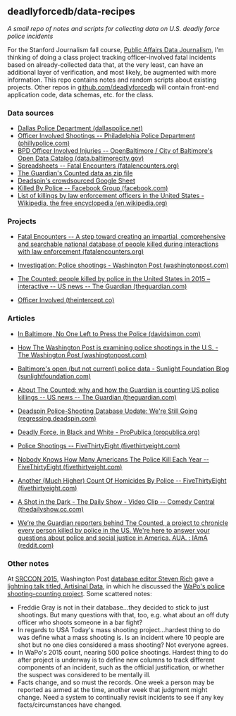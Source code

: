 ## deadlyforcedb/data-recipes

*A small repo of notes and scripts for collecting data on U.S. deadly force police incidents*

For the Stanford Journalism fall course, [Public Affairs Data Journalism](http://padjo.org), I'm thinking of doing a class project tracking officer-involved fatal incidents based on already-collected data that, at the very least, can have an additional layer of verification, and most likely, be augmented with more information. This repo contains notes and random scripts about existing projects. Other repos in [github.com/deadlyforcedb](https://github.com/deadlyforcedb) will contain front-end application code, data schemas, etc. for the class.


### Data sources

- [Dallas Police Department (dallaspolice.net)](http://www.dallaspolice.net/ois/ois.html) 
- [Officer Involved Shootings -- Philadelphia Police Department (phillypolice.com)](https://www.phillypolice.com/ois/) 
- [BPD Officer Involved Injuries -- OpenBaltimore / City of Baltimore's Open Data Catalog (data.baltimorecity.gov)](https://data.baltimorecity.gov/Public-Safety/BPD-Officer-Involved-Injuries/3w4d-kckv) 
- [Spreadsheets -- Fatal Encounters (fatalencounters.org)](http://www.fatalencounters.org/spreadsheets/) 
- [The Guardian's Counted data as zip file](http://interactive.guim.co.uk/2015/the-counted/thecounted-data.zip)
- [Deadspin's crowdsourced Google Sheet](https://docs.google.com/spreadsheets/d/1cEGQ3eAFKpFBVq1k2mZIy5mBPxC6nBTJHzuSWtZQSVw/edit?usp=sharing)
- [Killed By Police -- Facebook Group (facebook.com)](https://www.facebook.com/KilledByPolice) 
- [List of killings by law enforcement officers in the United States - Wikipedia, the free encyclopedia (en.wikipedia.org)](https://en.wikipedia.org/wiki/List_of_killings_by_law_enforcement_officers_in_the_United_States) 

 

### Projects

- [Fatal Encounters -- A step toward creating an impartial, comprehensive and searchable national database of people killed during interactions with law enforcement (fatalencounters.org)](http://www.fatalencounters.org/) 


- [Investigation: Police shootings - Washington Post (washingtonpost.com)](https://www.washingtonpost.com/graphics/national/police-shootings/) 

- [The Counted: people killed by police in the United States in 2015 – interactive -- US news -- The Guardian (theguardian.com)](http://www.theguardian.com/us-news/ng-interactive/2015/jun/01/the-counted-police-killings-us-database) 

- [Officer Involved (theintercept.co)](https://theintercept.co/officer-involved/) 




### Articles

- [In Baltimore, No One Left to Press the Police (davidsimon.com)](http://davidsimon.com/in-baltimore-no-one-left-to-press-the-police/) 

- [How The Washington Post is examining police shootings in the U.S. - The Washington Post (washingtonpost.com)](http://www.washingtonpost.com/national/how-the-washington-post-is-examining-police-shootings-in-the-us/2015/06/29/f42c10b2-151b-11e5-9518-f9e0a8959f32_story.html) 

- [Baltimore's open (but not current) police data - Sunlight Foundation Blog (sunlightfoundation.com)](https://sunlightfoundation.com/blog/2015/05/01/baltimores-open-but-not-current-police-data/) 
 
- [About The Counted: why and how the Guardian is counting US police killings -- US news -- The Guardian (theguardian.com)](http://www.theguardian.com/us-news/ng-interactive/2015/jun/01/about-the-counted) 

- [Deadspin Police-Shooting Database Update: We're Still Going (regressing.deadspin.com)](http://regressing.deadspin.com/deadspin-police-shooting-database-update-were-still-go-1627414202) 

- [Deadly Force, in Black and White - ProPublica (propublica.org)](http://www.propublica.org/article/deadly-force-in-black-and-white) 

- [Police Shootings -- FiveThirtyEight (fivethirtyeight.com)](http://fivethirtyeight.com/tag/police-shootings/) 

- [Nobody Knows How Many Americans The Police Kill Each Year -- FiveThirtyEight (fivethirtyeight.com)](http://fivethirtyeight.com/features/how-many-americans-the-police-kill-each-year/) 

- [Another (Much Higher) Count Of Homicides By Police -- FiveThirtyEight (fivethirtyeight.com)](http://fivethirtyeight.com/datalab/another-much-higher-count-of-police-homicides/) 

- [A Shot in the Dark - The Daily Show - Video Clip -- Comedy Central (thedailyshow.cc.com)](http://thedailyshow.cc.com/videos/v4l2pe/a-shot-in-the-dark) 

- [We’re the Guardian reporters behind The Counted, a project to chronicle every person killed by police in the US. We're here to answer your questions about police and social justice in America. AUA. : IAmA (reddit.com)](https://www.reddit.com/r/IAmA/comments/3br3j6/were_the_guardian_reporters_behind_the_counted_a/) 


### Other notes

At [SRCCON 2015](http://srccon.org/), Washington Post [database editor Steven Rich](https://twitter.com/dataeditor) gave a [lightning talk titled, Artisinal Data](http://datanews.github.io/thunder/), in which he discussed the [WaPo's police shooting-counting project](http://www.washingtonpost.com/national/how-the-washington-post-is-examining-police-shootings-in-the-us/2015/06/29/f42c10b2-151b-11e5-9518-f9e0a8959f32_story.html). Some scattered notes:

- Freddie Gray is not in their database...they decided to stick to just shootings. But many questions with that, too, e.g. what about an off duty officer who shoots someone in a bar fight? 
- In regards to USA Today's mass shooting project...hardest thing to do was define what a mass shooting is. Is an incident where 10 people are shot but no one dies considered a mass shooting? Not everyone agrees.
- In WaPo's 2015 count, nearing 500 police shootings. Hardest thing to do after project is underway is to define new columns to track different components of an incident, such as the official justification, or whether the suspect was considered to be mentally ill.
- Facts change, and so must the records. One week a person may be reported as armed at the time, another week that judgment might change. Need a system to continually revisit incidents to see if any key facts/circumstances have changed.



